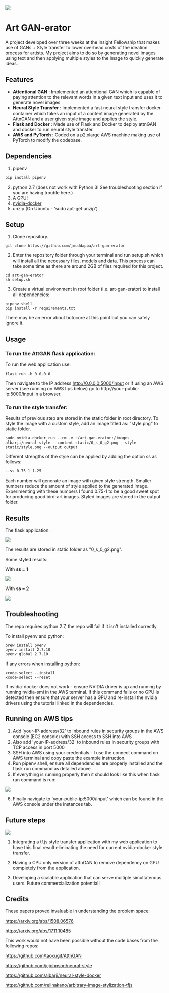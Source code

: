 ![](https://i.imgur.com/43kusrF.png)

# Art GAN-erator
A project developed over three weeks at the Insight Fellowship that makes use of GANs + Style transfer to lower overhead costs of the ideation process for artists. My project aims to do so by generating novel images using text and then applying multiple styles to the image to quickly generate ideas.

## Features
- **Attentional GAN** : Implemented an attentional GAN which is capable of paying attention to the relevant words in a given text input and uses it to generate novel images
- **Neural Style Transfer** : Implemented a fast neural style transfer docker container which takes an input of a content image generated by the AttnGAN and a user given style image and applies the style. 
- **Flask and Docker** : Made use of Flask and Docker to deploy attnGAN and docker to run neural style transfer.
- **AWS and PyTorch** : Coded on a p2.xlarge AWS machine making use of PyTorch to modify the codebase.

## Dependencies
1. pipenv 
```
pip install pipenv
```
2. python 2.7 (does not work with Python 3! See troubleshooting section if you are having trouble here.) 
3. A GPU!
4. [nvidia-docker](https://chunml.github.io/ChunML.github.io/project/Installing-NVIDIA-Docker-On-Ubuntu-16.04/)
5. unzip (On Ubuntu - 'sudo apt-get unzip')


## Setup
1. Clone repository.

```
git clone https://github.com/jmuddappa/art-gan-erator
```

2. Enter the repository folder through your terminal and run setup.sh which will install all the necessary files, models and data. This process can take some time as there are around 2GB of files required for this project. 

```
cd art-gan-erator
sh setup.sh
```

3. Create a virtual environment in root folder (i.e. art-gan-erator) to install all dependencies:
```
pipenv shell
pip install -r requirements.txt
```

There may be an error about botocore at this point but you can safely ignore it.

## Usage

### To run the AttGAN flask application:

To run the web application use:

    flask run -h 0.0.0.0
    
Then navigate to the IP address http://0.0.0.0:5000/input or if using an AWS server (see running on AWS tips below) go to http://your-public-ip:5000/input in a browser.

### To run the style transfer:

Results of previous step are stored in the static folder in root directory. To style the image with a custom style, add an image titled as: "style.png" to static folder.

    sudo nvidia-docker run --rm -v ~/art-gan-erator:/images albarji/neural-style --content static/0_s_0_g2.png --style static/style.png --output output

Different strengths of the style can be applied by adding the option ss as follows:

    --ss 0.75 1 1.25
    
Each number will generate an image with given style strength. Smaller numbers reduce the amount of style applied to the generated image. Experimenting with these numbers I found 0.75-1 to be a good sweet spot for producing good bird-art images. Styled images are stored in the output folder.

## Results

The flask application:

![](GAN-gif-video.gif)

The results are stored in static folder as "0_s_0_g2.png".

Some styled results:

With **ss = 1**

![](sw1.png)

With **ss = 2**

![](sw2.png)

## Troubleshooting
The repo requires python 2.7, the repo will fail if it isn't installed correctly.

To install pyenv and python: 
     
    brew install pyenv
    pyenv install 2.7.10
    pyenv global 2.7.10

If any errors when installing python: 

    xcode-select --install
    xcode-select --reset

If nvidia-docker does not work - ensure NVIDIA driver is up and running by running nvidia-smi in the AWS terminal. If this command fails or no GPU is detected then ensure that your server has a GPU and re-install the nvidia drivers using the tutorial linked in the dependencies. 

## Running on AWS tips

1. Add 'your-IP-address/32' to inbound rules in security groups in the AWS console (EC2 console) with SSH access to SSH into AWS
2. Also add 'your-IP-address/32' to inbound rules in security groups with TCP access in port 5000 
3. SSH into AWS using your credentials - I use the connect command on AWS terminal and copy paste the example instruction.
4. Run pipenv shell, ensure all dependencies are properly installed and the flask run command as detailed above
5. If everything is running properly then it should look like this when flask run command is run:

![](https://i.imgur.com/sAaXQyL.png)

6. Finally navigate to 'your-public-ip:5000/input' which can be found in the AWS console under the instances tab.

## Future steps

![](GAN2.gif)

1. Integrating a tf.js style transfer application with my web application to have this final result eliminating the need for current nvidia-docker style transfer.

2. Having a CPU only version of attnGAN to remove dependency on GPU completely from the application.

3. Developing a scalable application that can serve multiple simultatenous users. Future commercialization potential!

## Credits
These papers proved invaluable in understanding the problem space:

https://arxiv.org/abs/1508.06576

https://arxiv.org/abs/1711.10485

This work would not have been possible without the code bases from the following repos:

https://github.com/taoxugit/AttnGAN

https://github.com/jcjohnson/neural-style

https://github.com/albarji/neural-style-docker

https://github.com/reiinakano/arbitrary-image-stylization-tfjs

